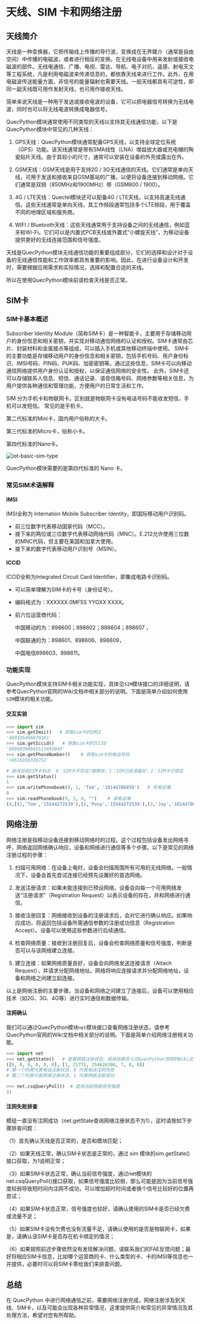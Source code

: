 # 天线、SIM 卡和网络注册

## 天线简介

天线是一种变换器，它把传输线上传播的导行波，变换成在无界媒介（通常是自由空间）中传播的电磁波，或者进行相反的变换。在无线电设备中用来发射或接收电磁波的部件。无线电通信、广播、电视、雷达、导航、电子对抗、遥感、射电天文等工程系统，凡是利用电磁波来传递信息的，都依靠天线来进行工作。此外，在用电磁波传送能量方面，非信号的能量辐射也需要天线。一般天线都具有可逆性，即同一副天线既可用作发射天线，也可用作接收天线。

简单来说天线是一种用于发送或接收电波的设备，它可以把电器信号转换为无线电波，同时也可以将无线电波转换成电器信号。

QuecPython模块通常使用不同类型的天线以支持其无线通信功能，以下是QuecPython模块中常见的几种天线：

1. GPS天线：QuecPython模块通常配备GPS天线，以支持全球定位系统（GPS）功能。该天线通常是带有SMA线性（LNA）增益放大器或充电帽的陶瓷贴片天线。由于其较小的尺寸，通常可以安装在设备的外壳或露出在外。

2. GSM天线：GSM天线是用于支持2G / 3G无线通信的天线。它们通常是单向天线，可用于发送和接收来自GSM基站的广播，以便将设备连接到移动网络。它们通常是双频（850MHz和1900MHz）带（GSM800 / 1900）。

3. 4G / LTE天线：Quectel模块还可以配备4G / LTE天线，以支持高速无线通信。这些天线通常是单向天线，其工作频段通常包括多个LTE频段，用于覆盖不同的地理区域和服务商。

4. WIFI / Bluetooth天线：这些天线通常用于支持设备之间的无线通信，例如蓝牙和Wi-Fi。它们可以是内置式PCB天线或外置式“小螺旋天线”，为移动设备提供更好的无线连接范围和信号强度。

天线是QuecPython模块无线通信功能的重要组成部分，它们的选择和设计对于设备的无线通信性能和工作效率都具有重要的影响。因此，在进行设备设计和开发时，需要根据应用需求和实际情况，选择和配置合适的天线。

所以在使用QuecPython模块前请检查天线是否正常。

## SIM卡

### SIM卡基本概述

Subscriber Identity Module（简称SIM卡）是一种智能卡，主要用于存储移动用户的身份信息和相关密钥，并实现对移动通信网络的认证和授权。SIM卡通常由芯片、封装材料和金属接点等组成，可以插入手机或其他移动终端中使用。 SIM卡的主要功能是存储移动用户的身份信息和相关密钥，包括手机号码、用户身份标识、IMSI号码、PIN码、PUK码、加密密钥等。通过这些信息，SIM卡可以向移动通信网络提供用户身份认证和授权，以保证通信网络的安全性。 此外，SIM卡还可以存储联系人信息、短信、通话记录、语音信箱号码、网络参数等相关信息，为用户提供各种通信和管理功能，方便用户的日常生活和工作。 

SIM 分为手机卡和物联网卡。区别就是物联网卡没有电话号码不能收发短信，手机可以发短信。 常见的是手机卡。

第二代标准的Mini卡，国内用户俗称的大卡。

第三代标准的Micro卡，俗称小卡。

第四代标准的Nano卡。

![iot-basic-sim-type](F:\teedoc_with_qpydoc\docs\Getting_started\zh\media\iot-basic\preparation\iot-basic-sim-type.png)

QuecPython模块需要的是第四代标准的 Nano 卡。 

### 常见SIM术语解释

#### IMSI 

IMSI全称为 Internation Mobile Subscriber Identity，即国际移动用户识别码。

-  前三位数字代表移动国家代码（MCC）。
-  接下来的两位或三位数字代表移动网络代码（MNC）。E.212允许使用三位数的MNC代码，但主要在美国和加拿大使用。
-  接下来的数字代表移动用户识别号（MSIN）。

####  ICCID

ICCID全称为Integrated Circuit Card Identifier，即集成电路卡识别码。

- 可以简单理解为SIM卡的卡号（身份证号）。

- 编码格式为：XXXXXX 0MFSS YYGXX XXXX。

- 前六位运营商代码：

  中国移动的为：898600；898602；898604；898607 ，

  中国联通的为：898601、898606、898609，

  中国电信898603、898611。

### 功能实现

QuecPython模块支持SIM卡相关功能实现，具体见`SIM`模块接口的详细说明，请参考QuecPython官网的Wiki文档中相关部分的说明。下面是简单介绍如何使用`SIM`模块的相关功能。

#### 交互实验

```python
>>> import sim
>>> sim.getImsi()   # 获取sim卡的IMSI
'460105466870381'
>>> sim.getIccid()   # 获取sim卡的ICCID
'89860390845513443049' 
>>> sim.getPhoneNumber()    # 获取sim卡的电话号码
'+8618166328752'

# 查询当前SIM卡状态  0：SIM卡不存在/被移除，1：SIM已经准备好，2：SIM卡已锁定
>>> sim.getStatus()   
1             
>>> sim.writePhonebook(9, 1, 'Tom', '18144786859')   # 写电话簿
0
>>> sim.readPhonebook(9, 1, 4, "")    # 读电话簿
(4,[(1,'Tom','15544272539'),(2,'Pony','15544272539'),(3,'Jay','18144786859'),(4,'Pondy','15544282538')])
```



## 网络注册

网络注册是指移动设备连接到移动网络时的过程。这个过程包括设备发出网络寻呼，网络返回网络确认响应，设备和网络进行通信等多个步骤。以下是常见的网络注册过程的步骤：

1. 扫描可用网络：在设备上电时，设备会扫描周围所有可用的无线网络。一般情况下，设备会首先尝试连接已经预先设置好的首选网络。

2. 发送注册请求：如果未能连接到已预设网络，设备会向每一个可用网络发送“注册请求”（Registration Request）以表示设备的存在，并和网络进行通信。

3. 接收注册回复：网络接收到设备的注册请求后，会对它进行确认响应。如果响应成功，将返回包括设备所需通信参数的注册成功信息（Registration Accept）。设备可以使用这些参数进行后续通信。

4. 检查网络质量：接收到注册回复后，设备会检查网络质量和信号强度，判断是否可以与该网络建立连接。

5. 建立连接：如果网络质量良好，设备会向网络发送连接请求（Attach Request），并请求分配网络地址。网络将响应连接请求并分配网络地址，设备和网络之间建立起连接。

以上是网络注册的主要步骤。当设备和网络之间建立了连接后，设备可以使用相应技术（如2G、3G、4G等）进行实时通信和数据传输。

#### 注网确认

我们可以通过QuecPython模块`net`模块接口查看网络注册状态，请参考QuecPython官网的Wiki文档中相关部分的说明。下面是简单介绍网络注册相关功能。

```python
>>> import net
>>> net.getState()   # 查看网络注册状态，具体结果含义间QuecPython官网的Wiki文档
([0, 0, 0, 0, 0, 0], [1, 21771, 254626386, 7, 0, 0]) 
# 第一个列表代表电话注册状态，0 代表电话注网失败
# 第二个列表代表网络注册状态，1 代表网络注册成功  

>>> net.csqQueryPoll()  # 查询当前网络信号强度
31

```

#### 注网失败排查

模组一直没有注网成功（net.getState查询网络注册状态不为1），这时请按如下步骤排查问题：

（1）首先确认天线是否正常的，是否和模块匹配；

（2）如果天线正常，确认SIM卡状态是正常的，通过 sim 模块的sim.getState()接口获取，为1说明正常；

（3）如果SIM卡状态正常，确认当前信号强度，通过net模块的net.csqQueryPoll()接口获取，如果信号强度比较弱，那么可能是因为当前信号强度较弱导致短时间内注网不成功，可以增加超时时间或者换个信号比较好的位置再尝试；

（4）如果SIM卡状态正常，信号强度也较好，请确认使用的SIM卡是否已经欠费或流量不足；

（5）如果SIM卡没有欠费也没有流量不足，请确认使用的是否是物联网卡，如果是，请确认该SIM卡是否存在机卡绑定的情况；

（6）如果按照前述步骤依然没有发现解决问题，请联系我们的FAE反馈问题；最好将相应SIM卡信息，比如哪个运营商的卡、什么类型的卡、卡的IMSI等信息也一并提供，必要时可以将SIM卡寄给我们来排查问题。



## 总结

在 QuecPython 中进行网络通信之前，需要网络注册完成，网络注册涉及到天线、SIM卡，以及可能会出现各种异常情况，这里提供简介和常见的异常情况及其处理方法，希望对您有所帮助。

